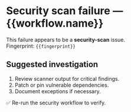 # Security scan failure — {{workflow.name}}

This failure appears to be a **security-scan** issue.  
Fingerprint: `{{fingerprint}}`

## Suggested investigation
1. Review scanner output for critical findings.
2. Patch or pin vulnerable dependencies.
3. Document exceptions if necessary.

✅ Re-run the security workflow to verify.

